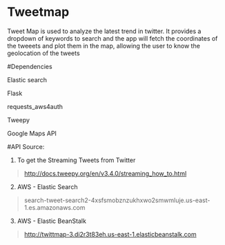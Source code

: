 # Tweetmap

Tweet Map is used to analyze the latest trend in twitter. It provides a dropdown of keywords to search and the app will fetch the coordinates of the tweeets and plot them in the map, allowing the user to know the geolocation of the tweets

#Dependencies

Elastic search

Flask

requests_aws4auth

Tweepy

Google Maps API

#API Source:

1) To get the Streaming Tweets from Twitter

> http://docs.tweepy.org/en/v3.4.0/streaming_how_to.html

2) AWS - Elastic Search

> search-tweet-search2-4xsfsmobznzukhxwo2smwmluje.us-east-1.es.amazonaws.com

3) AWS - Elastic BeanStalk

> http://twittmap-3.di2r3t83eh.us-east-1.elasticbeanstalk.com

